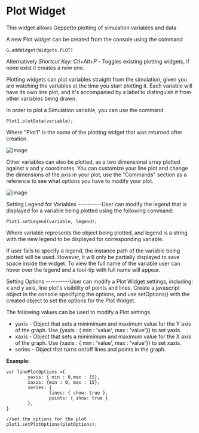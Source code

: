 Plot Widget
===========

This widget allows Geppetto plotting of simulation variables and data

A new Plot widget can be created from the console using the command

``` {.sourceCode .javascript}
G.addWidget(Widgets.PLOT)
```

Alternatively *Shortcut Key: Ctl+Alt+P* - Toggles existing plotting
widgets, if none exist it creates a new one.

Plotting widgets can plot variables straight from the simulation, given
you are watching the variables at the time you start plotting it. Each
variable will have its own line plot, and it's accompanied by a label to
distinguish it from other variables being drawn.

In order to plot a Simulation variable, you can use the command

``` {.sourceCode .javascript}
Plot1.plotData(variable);
```

Where "Plot1" is the name of the plotting widget that was returned after
creation.

![image](http://i.imgur.com/PigAtLo.png)

Other variables can also be plotted, as a two dimensional array plotted
against x and y coordinates. You can customize your line plot and change
the dimensions of the axis in your plot, use the "Commands" section as a
reference to see what options you have to modify your plot.

![image](http://i.imgur.com/Sf9byfH.png)

Setting Legend for Variables ----------User can modify the legend that
is displayed for a variable being plotted using the following command:

``` {.sourceCode .javascript}
Plot1.setLegend(variable, legend);
```

Where variable represents the object being plotted, and legend is a
string with the new legend to be displayed for corresponding variable.

If user fails to specify a legend, the instance path of the variable
being plotted will be used. However, it will only be partially displayed
to save space inside the widget. To view the full name of the variable
user can hover over the legend and a tool-tip with full name will
appear.

Setting Options ----------User can modify a Plot Widget settings,
including: x and y axis, line plot's visibility of points and lines.
Create a javascript object in the console specifying the options, and
use setOptions() with the created object to set the options for the Plot
Widget.

The following values can be used to modify a Plot settings.

-   yaxis - Object that sets a minimimum and maximum value for the Y
    axis of the graph. Use {yaxis : { min : 'value', max : 'value'}} to
    set yaxis.
-   xaxis - Object that sets a minimimum and maximum value for the X
    axis of the graph. Use {xaxis : { min : 'value', max : 'value'}} to
    set xaxis.
-   series - Object that turns on/off lines and points in the graph.

**Example:**

``` {.sourceCode .javascript}
var linePlotOptions ={
        yaxis: { min : 0,max : 15},
        xaxis: {min : 0, max : 15},
        series: {
                lines: { show: true },
                points: { show: true }
        },
}

//set the options for the plot
plot1.setPlotOptions(plotOptions);
```
